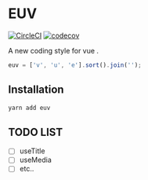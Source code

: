 # EUV

[![CircleCI](https://circleci.com/gh/Awesome-Creators/euv.svg?style=svg)](https://circleci.com/gh/Awesome-Creators/euv) [![codecov](https://codecov.io/gh/Awesome-Creators/euv/branch/master/graph/badge.svg?token=FA4WQGNR20)](https://codecov.io/gh/Awesome-Creators/euv)

A new coding style for vue .

```js
euv = ['v', 'u', 'e'].sort().join('');
```

## Installation

```bash
yarn add euv
```

## TODO LIST

- [ ] useTitle
- [ ] useMedia
- [ ] etc..
